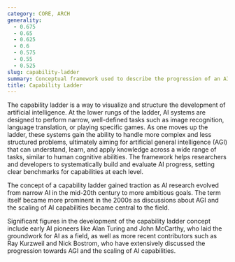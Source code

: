 ```yaml
---
category: CORE, ARCH
generality:
  - 0.675
  - 0.65
  - 0.625
  - 0.6
  - 0.575
  - 0.55
  - 0.525
slug: capability-ladder
summary: Conceptual framework used to describe the progression of an AI system's abilities from simple, specific tasks to complex, general tasks.
title: Capability Ladder
---
```


The capability ladder is a way to visualize and structure the development of artificial intelligence. At the lower rungs of the ladder, AI systems are designed to perform narrow, well-defined tasks such as image recognition, language translation, or playing specific games. As one moves up the ladder, these systems gain the ability to handle more complex and less structured problems, ultimately aiming for artificial general intelligence (AGI) that can understand, learn, and apply knowledge across a wide range of tasks, similar to human cognitive abilities. The framework helps researchers and developers to systematically build and evaluate AI progress, setting clear benchmarks for capabilities at each level.

The concept of a capability ladder gained traction as AI research evolved from narrow AI in the mid-20th century to more ambitious goals. The term itself became more prominent in the 2000s as discussions about AGI and the scaling of AI capabilities became central to the field.

Significant figures in the development of the capability ladder concept include early AI pioneers like Alan Turing and John McCarthy, who laid the groundwork for AI as a field, as well as more recent contributors such as Ray Kurzweil and Nick Bostrom, who have extensively discussed the progression towards AGI and the scaling of AI capabilities.
